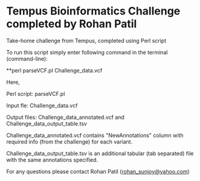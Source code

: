 # Tempus Bioinformatics Challenge completed by Rohan Patil
Take-home challenge from Tempus, completed using Perl script


To run this script simply enter following command in the terminal (command-line):

**perl parseVCF.pl Challenge_data.vcf 


Here, 

Perl script: parseVCF.pl

Input fle: Challenge_data.vcf

Output files: Challenge_data_annotated.vcf and Challenge_data_output_table.tsv

Challenge_data_annotated.vcf contains "NewAnnotations" column with required info (from the challenge) for each variant.

Challenge_data_output_table.tsv is an additional tabular (tab separated) file with the same annotations specified.

For any questions please contact Rohan Patil (rohan_sunjoy@yahoo.com)
